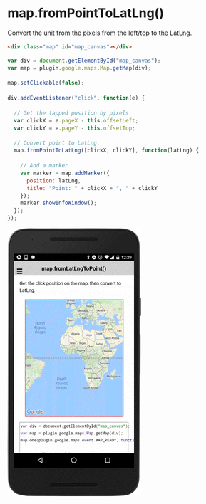 # map.fromPointToLatLng()

Convert the unit from the pixels from the left/top to the LatLng.

```html
<div class="map" id="map_canvas"></div>
```

```js
var div = document.getElementById("map_canvas");
var map = plugin.google.maps.Map.getMap(div);

map.setClickable(false);

div.addEventListener("click", function(e) {

  // Get the tapped position by pixels
  var clickX = e.pageX - this.offsetLeft;
  var clickY = e.pageY - this.offsetTop;

  // Convert point to LatLng.
  map.fromPointToLatLng([clickX, clickY], function(latLng) {

    // Add a marker
    var marker = map.addMarker({
      position: latLng,
      title: "Point: " + clickX + ", " + clickY
    });
    marker.showInfoWindow();
  });
});

```

![](image.gif)
